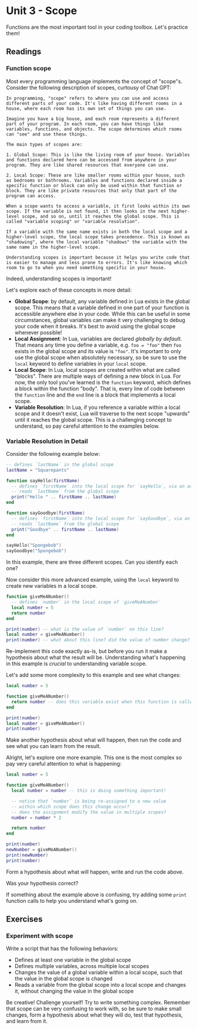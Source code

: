 # Unit 3 - Scope

Functions are the most important tool in your coding toolbox. Let's practice them!

## Readings

### Function scope

Most every programming language implements the concept of "scope"s. Consider the following description of scopes, curtousy of Chat GPT:

```
In programming, "scope" refers to where you can use and access different parts of your code. It's like having different rooms in a house, where each room has its own set of things you can use.

Imagine you have a big house, and each room represents a different part of your program. In each room, you can have things like variables, functions, and objects. The scope determines which rooms can "see" and use these things.

The main types of scopes are:

1. Global Scope: This is like the living room of your house. Variables and functions declared here can be accessed from anywhere in your program. They are like shared resources that everyone can use.

2. Local Scope: These are like smaller rooms within your house, such as bedrooms or bathrooms. Variables and functions declared inside a specific function or block can only be used within that function or block. They are like private resources that only that part of the program can access.

When a scope wants to access a variable, it first looks within its own scope. If the variable is not found, it then looks in the next higher-level scope, and so on, until it reaches the global scope. This is called "variable scoping" or "variable resolution".

If a variable with the same name exists in both the local scope and a higher-level scope, the local scope takes precedence. This is known as "shadowing", where the local variable "shadows" the variable with the same name in the higher-level scope.

Understanding scopes is important because it helps you write code that is easier to manage and less prone to errors. It's like knowing which room to go to when you need something specific in your house.
```

Indeed, understanding scopes is important!

Let's explore each of these concepts in more detail:

- **Global Scope**: by default, any variable defined in Lua exists in the global scope. This means that a variable defined in one part of your function is accessible anywhere else in your code. While this can be useful in some circumstances, global variables can make it very challenging to debug your code when it breaks. It's best to avoid using the global scope whenever possible!
- **Local Assignment**: In Lua, variables are declared _globally by default_. That means any time you define a variable, e.g. `foo = "foo"` then `foo` exists in the global scope and its value is `"foo"`. It's important to only use the global scope when absolutely necessary, so be sure to use the `local` keyword to define variables in your `local` scope.
- **Local Scope**: In Lua, local scopes are created within what are called "blocks". There are multiple ways of defining a new block in Lua. For now, the only tool you've learned is the `function` keyword, which defines a block within the function "body". That is, every line of code between the `function` line and the `end` line is a block that implements a local scope.
- **Variable Resolution**: In Lua, if you reference a variable within a local scope and it doesn't exist, Lua will traverse to the next scope "upwards" until it reaches the global scope. This is a challenging concept to understand, so pay careful attention to the examples below.

### Variable Resolution in Detail

Consider the following example below:

```lua
-- defines `lastName` in the global scope
lastName = "Squarepants"

function sayHello(firstName)
  -- defines `firstName` into the local scope for `sayHello`, via an argument
  -- reads `lastName` from the global scope
  print("Hello " .. firstName .. lastName)
end

function sayGoodbye(firstName)
  -- defines `firstName` into the local scope for `sayGoodbye`, via an argument
  -- reads `lastName` from the global scope
  print("Goodbye" .. firstName .. lastName)
end

sayHello("Spongebob")
sayGoodbye("Spongebob")
```

In this example, there are three different scopes. Can you identify each one?

Now consider this more advanced example, using the `local` keyword to create new variables in a local scope.

```lua
function giveMeANumber()
  -- defines `number` in the local scope of `giveMeANumber`
  local number = 5
  return number
end

print(number) -- what is the value of `number` on this line?
local number = giveMeANumber()
print(number) -- what about this line? did the value of number change?
```

Re-implement this code exactly as-is, but before you run it make a hypothesis about what the result will be. Understanding what's happening in this example is _crucial_ to understanding variable scope.

Let's add some more complexity to this example and see what changes:

```lua
local number = 5

function giveMeANumber()
  return number -- does this variable exist when this function is called?
end

print(number)
local number = giveMeANumber()
print(number)
```

Make another hypothesis about what will happen, then run the code and see what you can learn from the result.

Alright, let's explore one more example. This one is the most complex so pay very careful attention to what is happening:

```lua
local number = 5

function giveMeANumber()
  local number = number -- this is doing something important!

  -- notice that `number` is being re-assigned to a new value
  -- within which scope does this change occur?
  -- does the assignment modify the value in multiple scopes?
  number = number * 2

  return number
end

print(number)
newNumber = giveMeANumber()
print(newNumber)
print(number)
```

Form a hypothesis about what will happen, write and run the code above.

Was your hypothesis correct?

If something about the example above is confusing, try adding some `print` function calls to help you understand what's going on.

## Exercises

### Experiment with scope

Write a script that has the following behaviors:

- Defines at least one variable in the global scope
- Defines multiple variables, across multiple local scopes
- Changes the value of a global variable within a local scope, such that the value in the global scope is changed
- Reads a variable from the global scope into a local scope and changes it, without changing the value in the global scope

Be creative! Challenge yourself! Try to write something complex. Remember that scope can be very confusing to work with, so be sure to make small changes, form a hypothesis about what they will do, test that hypothesis, and learn from it.
